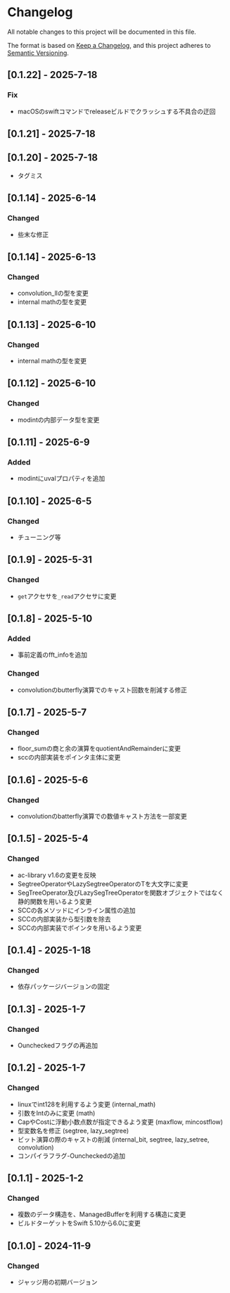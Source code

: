 # Changelog

All notable changes to this project will be documented in this file.

The format is based on [Keep a Changelog](https://keepachangelog.com/en/1.0.0/),
and this project adheres to [Semantic Versioning](https://semver.org/spec/v2.0.0.html).

## [0.1.22] - 2025-7-18
### Fix
- macOSのswiftコマンドでreleaseビルドでクラッシュする不具合の迂回

## [0.1.21] - 2025-7-18
## [0.1.20] - 2025-7-18
- タグミス

## [0.1.14] - 2025-6-14
### Changed
- 些末な修正

## [0.1.14] - 2025-6-13
### Changed
- convolution_llの型を変更
- internal mathの型を変更

## [0.1.13] - 2025-6-10
### Changed
- internal mathの型を変更

## [0.1.12] - 2025-6-10
### Changed
- modintの内部データ型を変更

## [0.1.11] - 2025-6-9
### Added
- modintにuvalプロパティを追加

## [0.1.10] - 2025-6-5
### Changed
- チューニング等

## [0.1.9] - 2025-5-31
### Changed
- `get`アクセサを`_read`アクセサに変更

## [0.1.8] - 2025-5-10
### Added
- 事前定義のfft_infoを追加
### Changed
- convolutionのbutterfly演算でのキャスト回数を削減する修正

## [0.1.7] - 2025-5-7
### Changed
- floor_sumの商と余の演算をquotientAndRemainderに変更
- sccの内部実装をポインタ主体に変更

## [0.1.6] - 2025-5-6
### Changed
- convolutionのbatterfly演算での数値キャスト方法を一部変更

## [0.1.5] - 2025-5-4
### Changed
- ac-library v1.6の変更を反映
- SegtreeOperatorやLazySegtreeOperatorのTを大文字に変更
- SegTreeOperator及びLazySegTreeOperatorを関数オブジェクトではなく静的関数を用いるよう変更
- SCCの各メソッドにインライン属性の追加
- SCCの内部実装から型引数を除去
- SCCの内部実装でポインタを用いるよう変更

## [0.1.4] - 2025-1-18
### Changed
- 依存パッケージバージョンの固定

## [0.1.3] - 2025-1-7
### Changed
- Ouncheckedフラグの再追加

## [0.1.2] - 2025-1-7
### Changed
- linuxでint128を利用するよう変更 (internal_math)
- 引数をIntのみに変更 (math)
- CapやCostに浮動小数点数が指定できるよう変更 (maxflow, mincostflow)
- 型変数名を修正 (segtree, lazy_segtree)
- ビット演算の際のキャストの削減 (internal_bit, segtree, lazy_setree, convolution)
- コンパイラフラグ-Ouncheckedの追加

## [0.1.1] - 2025-1-2
### Changed
- 複数のデータ構造を、ManagedBufferを利用する構造に変更
- ビルドターゲットをSwift 5.10から6.0に変更

## [0.1.0] - 2024-11-9
### Changed
- ジャッジ用の初期バージョン
